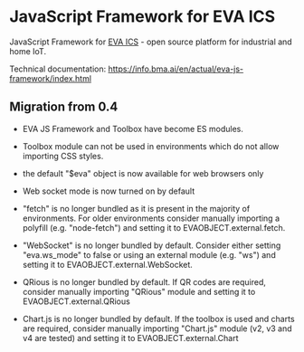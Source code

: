 # JavaScript Framework for EVA ICS

JavaScript Framework for [EVA
ICS](https://www.bohemia-automation.com/software/eva4/) - open source platform
for industrial and home IoT.

Technical documentation: <https://info.bma.ai/en/actual/eva-js-framework/index.html>

## Migration from 0.4

* EVA JS Framework and Toolbox have become ES modules.

* Toolbox module can not be used in environments which do not allow importing
CSS styles.

* the default "$eva" object is now available for web browsers only

* Web socket mode is now turned on by default

* "fetch" is no longer bundled as it is present in the majority of
environments. For older environments consider manually importing a polyfill
(e.g. "node-fetch") and setting it to EVAOBJECT.external.fetch.

* "WebSocket" is no longer bundled by default. Consider either setting
"eva.ws\_mode" to false or using an external module (e.g. "ws") and setting it
to EVAOBJECT.external.WebSocket.

* QRious is no longer bundled by default. If QR codes are required, consider
manually importing "QRious" module and setting it to EVAOBJECT.external.QRious

* Chart.js is no longer bundled by default. If the toolbox is used and charts
are required, consider manually importing "Chart.js" module (v2, v3 and v4 are
tested) and setting it to EVAOBJECT.external.Chart
